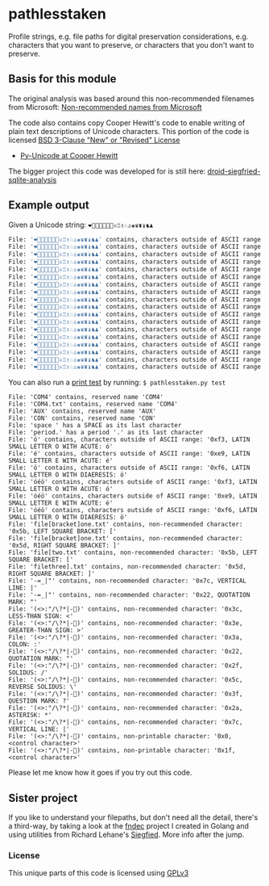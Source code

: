 # pathlesstaken

Profile strings, e.g. file paths for digital preservation considerations, e.g.
characters that you want to preserve, or characters that you don't want to
preserve.

## Basis for this module

The original analysis was based around this non-recommended filenames from
Microsoft: [Non-recommended names from Microsoft][pathless-1]

[pathless-1]: http://msdn.microsoft.com/en-us/library/aa365247(VS.85).aspx

The code also contains copy Cooper Hewitt's code to enable writing of plain
text descriptions of Unicode characters. This portion of the code is licensed
[BSD 3-Clause "New" or "Revised" License][pathless-3]

* [Py-Unicode at Cooper Hewitt][pathless-2]

[pathless-2]: https://github.com/cooperhewitt/py-cooperhewitt-unicode
[pathless-3]: https://github.com/cooperhewitt/py-cooperhewitt-unicode/blob/master/LICENSE

The bigger project this code was developed for is still here:
[droid-siegfried-sqlite-analysis][pathless-4]

[pathless-4]: https://github.com/exponential-decay/droid-siegfried-sqlite-analysis-engine

## Example output

Given a Unicode string: `❤💖💙💚💛💜💝♕♖♗♘♙♚♛♜♝♞♟`
```bash
File: '❤💖💙💚💛💜💝♕♖♗♘♙♚♛♜♝♞♟' contains, characters outside of ASCII range: '0x2764, HEAVY BLACK HEART: ❤'
File: '❤💖💙💚💛💜💝♕♖♗♘♙♚♛♜♝♞♟' contains, characters outside of ASCII range: '0x1f496, SPARKLING HEART: 💖'
File: '❤💖💙💚💛💜💝♕♖♗♘♙♚♛♜♝♞♟' contains, characters outside of ASCII range: '0x1f499, BLUE HEART: 💙'
File: '❤💖💙💚💛💜💝♕♖♗♘♙♚♛♜♝♞♟' contains, characters outside of ASCII range: '0x1f49a, GREEN HEART: 💚'
File: '❤💖💙💚💛💜💝♕♖♗♘♙♚♛♜♝♞♟' contains, characters outside of ASCII range: '0x1f49b, YELLOW HEART: 💛'
File: '❤💖💙💚💛💜💝♕♖♗♘♙♚♛♜♝♞♟' contains, characters outside of ASCII range: '0x1f49c, PURPLE HEART: 💜'
File: '❤💖💙💚💛💜💝♕♖♗♘♙♚♛♜♝♞♟' contains, characters outside of ASCII range: '0x1f49d, HEART WITH RIBBON: 💝'
File: '❤💖💙💚💛💜💝♕♖♗♘♙♚♛♜♝♞♟' contains, characters outside of ASCII range: '0x2655, WHITE CHESS QUEEN: ♕'
File: '❤💖💙💚💛💜💝♕♖♗♘♙♚♛♜♝♞♟' contains, characters outside of ASCII range: '0x2656, WHITE CHESS ROOK: ♖'
File: '❤💖💙💚💛💜💝♕♖♗♘♙♚♛♜♝♞♟' contains, characters outside of ASCII range: '0x2657, WHITE CHESS BISHOP: ♗'
File: '❤💖💙💚💛💜💝♕♖♗♘♙♚♛♜♝♞♟' contains, characters outside of ASCII range: '0x2658, WHITE CHESS KNIGHT: ♘'
File: '❤💖💙💚💛💜💝♕♖♗♘♙♚♛♜♝♞♟' contains, characters outside of ASCII range: '0x2659, WHITE CHESS PAWN: ♙'
File: '❤💖💙💚💛💜💝♕♖♗♘♙♚♛♜♝♞♟' contains, characters outside of ASCII range: '0x265a, BLACK CHESS KING: ♚'
File: '❤💖💙💚💛💜💝♕♖♗♘♙♚♛♜♝♞♟' contains, characters outside of ASCII range: '0x265b, BLACK CHESS QUEEN: ♛'
File: '❤💖💙💚💛💜💝♕♖♗♘♙♚♛♜♝♞♟' contains, characters outside of ASCII range: '0x265c, BLACK CHESS ROOK: ♜'
File: '❤💖💙💚💛💜💝♕♖♗♘♙♚♛♜♝♞♟' contains, characters outside of ASCII range: '0x265d, BLACK CHESS BISHOP: ♝'
File: '❤💖💙💚💛💜💝♕♖♗♘♙♚♛♜♝♞♟' contains, characters outside of ASCII range: '0x265e, BLACK CHESS KNIGHT: ♞'
File: '❤💖💙💚💛💜💝♕♖♗♘♙♚♛♜♝♞♟' contains, characters outside of ASCII range: '0x265f, BLACK CHESS PAWN: ♟'
```

You can also run a [print test][pathless-5] by running: `$ pathlesstaken.py test`

[pathless-5]: https://twitter.com/paintergoblin/status/916916413419237378

```
File: 'COM4' contains, reserved name 'COM4'
File: 'COM4.txt' contains, reserved name 'COM4'
File: 'AUX' contains, reserved name 'AUX'
File: 'CON' contains, reserved name 'CON'
File: 'space ' has a SPACE as its last character
File: 'period.' has a period '.' as its last character
File: 'ó' contains, characters outside of ASCII range: '0xf3, LATIN SMALL LETTER O WITH ACUTE: ó'
File: 'é' contains, characters outside of ASCII range: '0xe9, LATIN SMALL LETTER E WITH ACUTE: é'
File: 'ö' contains, characters outside of ASCII range: '0xf6, LATIN SMALL LETTER O WITH DIAERESIS: ö'
File: 'óéö' contains, characters outside of ASCII range: '0xf3, LATIN SMALL LETTER O WITH ACUTE: ó'
File: 'óéö' contains, characters outside of ASCII range: '0xe9, LATIN SMALL LETTER E WITH ACUTE: é'
File: 'óéö' contains, characters outside of ASCII range: '0xf6, LATIN SMALL LETTER O WITH DIAERESIS: ö'
File: 'file[bracket]one.txt' contains, non-recommended character: '0x5b, LEFT SQUARE BRACKET: ['
File: 'file[bracket]one.txt' contains, non-recommended character: '0x5d, RIGHT SQUARE BRACKET: ]'
File: 'file[two.txt' contains, non-recommended character: '0x5b, LEFT SQUARE BRACKET: ['
File: 'filethree].txt' contains, non-recommended character: '0x5d, RIGHT SQUARE BRACKET: ]'
File: '-=_|"' contains, non-recommended character: '0x7c, VERTICAL LINE: |'
File: '-=_|"' contains, non-recommended character: '0x22, QUOTATION MARK: "'
File: '(<>:"/\?*|-)' contains, non-recommended character: '0x3c, LESS-THAN SIGN: <'
File: '(<>:"/\?*|-)' contains, non-recommended character: '0x3e, GREATER-THAN SIGN: >'
File: '(<>:"/\?*|-)' contains, non-recommended character: '0x3a, COLON: :'
File: '(<>:"/\?*|-)' contains, non-recommended character: '0x22, QUOTATION MARK: "'
File: '(<>:"/\?*|-)' contains, non-recommended character: '0x2f, SOLIDUS: /'
File: '(<>:"/\?*|-)' contains, non-recommended character: '0x5c, REVERSE SOLIDUS: \'
File: '(<>:"/\?*|-)' contains, non-recommended character: '0x3f, QUESTION MARK: ?'
File: '(<>:"/\?*|-)' contains, non-recommended character: '0x2a, ASTERISK: *'
File: '(<>:"/\?*|-)' contains, non-recommended character: '0x7c, VERTICAL LINE: |'
File: '(<>:"/\?*|-)' contains, non-printable character: '0x0, <control character>'
File: '(<>:"/\?*|-)' contains, non-printable character: '0x1f, <control character>'
```

Please let me know how it goes if you try out this code.

## Sister project

If you like to understand your filepaths, but don't need all the detail,
there's a third-way, by taking a look at the [fndec][pathless-6] project I
created in Golang and using utilities from Richard Lehane's
[Siegfied][pathless-7]. More info after the jump.

[pathless-6]: https://github.com/exponential-decay/fndec
[pathless-7]: https://github.com/richardlehane/siegfried

### License

This unique parts of this code is licensed using [GPLv3](LICENSE)

